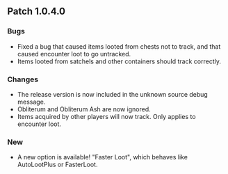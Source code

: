 ## Patch 1.0.4.0
### Bugs
- Fixed a bug that caused items looted from chests not to track, and that caused encounter loot to go untracked.
- Items looted from satchels and other containers should track correctly.

### Changes
- The release version is now included in the unknown source debug message.
- Obliterum and Obliterum Ash are now ignored.
- Items acquired by other players will now track. Only applies to encounter loot.

### New
- A new option is available! "Faster Loot", which behaves like AutoLootPlus or FasterLoot.